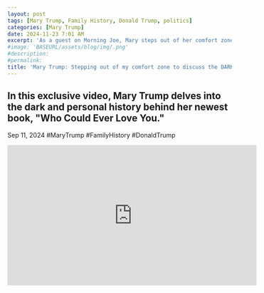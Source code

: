 ```yaml
---
layout: post
tags: [Mary Trump, Family History, Donald Trump, politics]
categories: [Mary Trump]
date: 2024-11-23 7:01 AM
excerpt: 'As a guest on Morning Joe, Mary steps out of her comfort zone and goes on live tv to discuss the reality of growing up in the Trump family.'
#image: 'BASEURL/assets/blog/img/.png'
#description:
#permalink:
title: 'Mary Trump: Stepping out of my comfort zone to discuss the DARKNESS of my family on LIVE TV'
---
```





## In this exclusive video, Mary Trump delves into the dark and personal history behind her newest book, "Who Could Ever Love You."  

Sep 11, 2024  #MaryTrump #FamilyHistory #DonaldTrump

<iframe width="560" height="315" src="https://www.youtube.com/embed/SfXKv8sB40g?si=aA2JSCdbWCX2CJa9" title="YouTube video player" frameborder="0" allow="accelerometer; autoplay; clipboard-write; encrypted-media; gyroscope; picture-in-picture; web-share" referrerpolicy="strict-origin-when-cross-origin" allowfullscreen></iframe>
